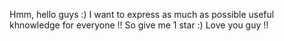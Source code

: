 Hmm, hello guys :) 
I want to express as much as possible useful khnowledge for everyone !!
So give me 1 star :) 
Love you guy !!

<!---
VuxNx/VuxNx is a ✨ special ✨ repository because its `README.md` (this file) appears on your GitHub profile.
You can click the Preview link to take a look at your changes.
--->
